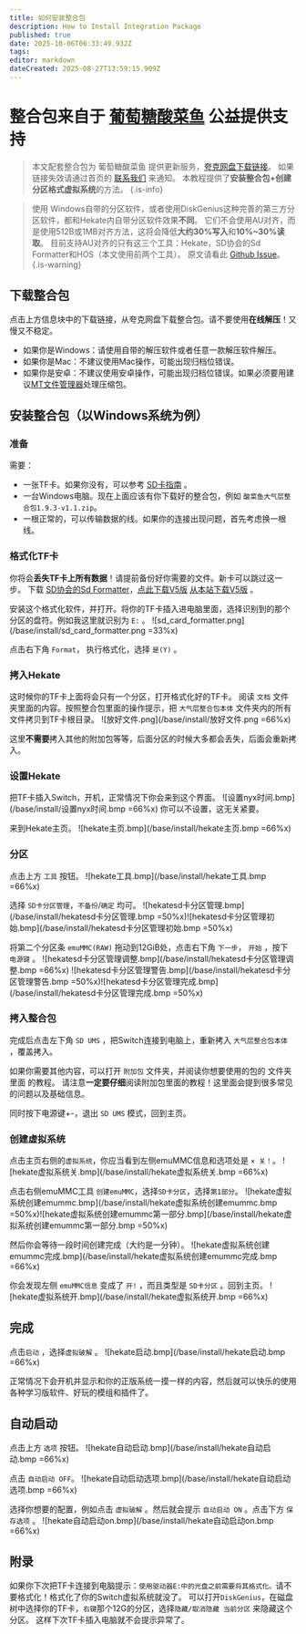 ```yaml
---
title: 如何安装整合包
description: How to Install Integration Package
published: true
date: 2025-10-06T06:33:49.932Z
tags: 
editor: markdown
dateCreated: 2025-08-27T13:59:15.909Z
---
```


# 整合包来自于 [葡萄糖酸菜鱼](https://space.bilibili.com/604067016) 公益提供支持
> 本文配套整合包为 葡萄糖酸菜鱼 提供更新服务，[夸克网盘下载链接](https://pan.quark.cn/s/3c0d28411181)。
如果链接失效请通过首页的 [联系我们](/home) 来通知。
本教程提供了**安装整合包+创建分区格式虚拟系统**的方法。
{.is-info}

> 使用 Windows自带的分区软件，或者使用DiskGenius这种完善的第三方分区软件，都和Hekate内自带分区软件效果**不同**。
它们不会使用AU对齐，而是使用512B或1MB对齐方法，这将会降低**大约30%写入**和**10%~30%读取**。
目前支持AU对齐的只有这三个工具：Hekate，SD协会的Sd Formatter和HOS（本文使用前两个工具）。
原文请看此 [Github Issue](https://github.com/CTCaer/hekate/issues/1138#event-20092252629)。
{.is-warning}

## 下载整合包
点击上方信息块中的下载链接，从夸克网盘下载整合包。请不要使用**在线解压**！又慢又不稳定。
- 如果你是Windows：请使用自带的解压软件或者任意一款解压软件解压。
- 如果你是Mac：不建议使用Mac操作，可能出现归档位错误。
- 如果你是安卓：不建议使用安卓操作，可能出现归档位错误。如果必须要用建议[MT文件管理器](https://mt2.cn/)处理压缩包。

## 安装整合包（以Windows系统为例）
### 准备
需要：
- 一张TF卡。如果你没有，可以参考 [SD卡指南](/sdcard) 。
- 一台Windows电脑。现在上面应该有你下载好的整合包，例如 `酸菜鱼大气层整合包1.9.3-v1.1.zip`。
- 一根正常的，可以传输数据的线。如果你的连接出现问题，首先考虑换一根线。

### 格式化TF卡
你将会**丢失TF卡上所有数据**！请提前备份好你需要的文件。新卡可以跳过这一步。
下载 [SD协会的Sd Formatter](https://www.sdcard.org/downloads/formatter/)，[点此下载V5版](https://www.sdcard.org/downloads/formatter/eula_windows/SDCardFormatterv5_WinEN.zip) [从本站下载V5版](https://dl.awa.cool/huangsam04/SD%20Card%20Formatter%205.0.3%20Setup%20EN.exe) 。

安装这个格式化软件，并打开。将你的TF卡插入进电脑里面，选择识别到的那个分区的盘符。例如我这里就识别为 `E:` 。
![sd_card_formatter.png](/base/install/sd_card_formatter.png =33%x)

点击右下角 `Format`， 执行格式化，选择 `是(Y)` 。	

### 拷入Hekate
这时候你的TF卡上面将会只有一个分区，打开格式化好的TF卡。
阅读 `文档` 文件夹里面的内容。按照整合包里面的操作提示，把 `大气层整合包本体` 文件夹内的所有文件拷贝到TF卡根目录。
![放好文件.png](/base/install/放好文件.png =66%x)

这里**不需要**拷入其他的附加包等等，后面分区的时候大多都会丢失，后面会重新拷入。

### 设置Hekate
把TF卡插入Switch，开机，正常情况下你会来到这个界面。
![设置nyx时间.bmp](/base/install/设置nyx时间.bmp =66%x)
你可以不设置，这无关紧要。

来到Hekate主页。
![hekate主页.bmp](/base/install/hekate主页.bmp =66%x)

### 分区
点击上方 `工具` 按钮。
![hekate工具.bmp](/base/install/hekate工具.bmp =66%x)

选择 `SD卡分区管理`，`不备份`/`确定` 均可。
![hekatesd卡分区管理.bmp](/base/install/hekatesd卡分区管理.bmp =50%x)![hekatesd卡分区管理初始.bmp](/base/install/hekatesd卡分区管理初始.bmp =50%x)

将第二个分区条 `emuMMC(RAW)` 拖动到12GiB处，点击右下角 `下一步`， `开始` ，按下 `电源键` 。
![hekatesd卡分区管理调整.bmp](/base/install/hekatesd卡分区管理调整.bmp =66%x)
![hekatesd卡分区管理警告.bmp](/base/install/hekatesd卡分区管理警告.bmp =50%x)![hekatesd卡分区管理完成.bmp](/base/install/hekatesd卡分区管理完成.bmp =50%x)

### 拷入整合包
完成后点击左下角 `SD UMS` ，把Switch连接到电脑上，重新拷入 `大气层整合包本体` ，覆盖拷入。

如果你需要其他内容，可以打开 `附加包` 文件夹，并阅读你想要使用的包的 文件夹里面 的教程。	
请注意**一定要仔细**阅读附加包里面的教程！这里面会提到很多常见的问题以及基础信息。

同时按下电源键+-，退出 `SD UMS` 模式，回到主页。

### 创建虚拟系统
点击主页右侧的`虚拟系统`，你应当看到左侧emuMMC信息和选项处是 `× 关！`。
![hekate虚拟系统关.bmp](/base/install/hekate虚拟系统关.bmp =66%x)

点击右侧emuMMC工具 `创建emuMMC`，选择`SD卡分区`，选择`第1部分`。
![hekate虚拟系统创建emummc.bmp](/base/install/hekate虚拟系统创建emummc.bmp =50%x)![hekate虚拟系统创建emummc第一部分.bmp](/base/install/hekate虚拟系统创建emummc第一部分.bmp =50%x)

然后你会等待一段时间创建完成（大约是一分钟）。
![hekate虚拟系统创建emummc完成.bmp](/base/install/hekate虚拟系统创建emummc完成.bmp =66%x)

你会发现左侧 `emuMMC信息` 变成了 `开!` ，而且类型是 `SD卡分区` 。回到主页。
![hekate虚拟系统开.bmp](/base/install/hekate虚拟系统开.bmp =66%x)

## 完成
点击`启动` ，选择`虚拟破解` 。
![hekate启动.bmp](/base/install/hekate启动.bmp =66%x)

正常情况下会开机并显示和你的正版系统一摸一样的内容，然后就可以快乐的使用各种学习版软件、好玩的模组和插件了。

## 自动启动
点击上方 `选项` 按钮。
![hekate自动启动.bmp](/base/install/hekate自动启动.bmp =66%x)

点击 `自动启动 OFF`。
![hekate自动启动选项.bmp](/base/install/hekate自动启动选项.bmp =66%x)

选择你想要的配置，例如点击 `虚拟破解` 。然后就会提示 `自动启动 ON` 。点击下方 `保存选项` 。
![hekate自动启动on.bmp](/base/install/hekate自动启动on.bmp =66%x)

## 附录
如果你下次把TF卡连接到电脑提示：`使用驱动器E:中的光盘之前需要将其格式化。`请不要格式化！格式化了你的Switch虚拟系统就没了。
可以打开`DiskGenius`，在磁盘树中选择你的TF卡，`右键`那个12G的分区，选择`隐藏/取消隐藏 当前分区` 来隐藏这个分区。
这样下次TF卡插入电脑就不会提示异常了。

